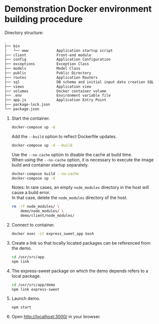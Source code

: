 # Demonstration Docker environment building procedure
Directory structure:
```sh
.
├── bin
│   └── www             Application startup script
├── client              Front-end module
├── config              Application Configuration
├── exceptions          Exception Class
├── models              Model Class
├── public              Public Directory
├── routes              Application Routers
├── sql                 DB schema and initial input data creation SQL
├── views               Application view
├── volumes             Docker container volume
├── .env                Environment variable file
├── app.js              Application Entry Point
├── package-lock.json
└── package.json
```

1. Start the container.
    ```sh
    docker-compose up -d
    ```

    Add the `--build` option to reflect Dockerfile updates.
    ```sh
    docker-compose up -d --build
    ```

    Use the `--no-cache` option to disable the cache at build time.  
    When using the `--no-cache` option, it is necessary to execute the image build and container startup separately.
    ```sh
    docker-compose build --no-cache
    docker-compose up -d
    ```

    Notes: In rare cases, an empty `node_modules` directory in the host will cause a build error.  
            In that case, delete the `node_modules` directory of the host.
    ```sh
    rm -rf node_modules/ \
        demo/node_modules/ \
        demo/client/node_modules/
    ```
1. Connect to container.
    ```sh
    docker exec -it express_sweet_app bash
    ```
1. Create a link so that locally located packages can be referenced from the demo.
    ```sh
    cd /usr/src/app
    npm link
    ```
1. The express-sweet package on which the demo depends refers to a local package.
    ```sh
    cd /usr/src/app/demo
    npm link express-sweet
    ```
1. Launch demo.
    ```sh
    npm start
    ```
1. Open [http://localhost:3000/](http://localhost:3000/) in your browser.